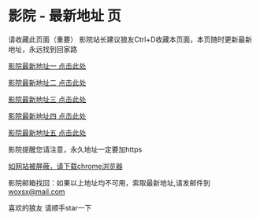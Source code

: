 # 影院 - 最新地址 页

请收藏此页面（重要）
影院站长建议狼友Ctrl+D收藏本页面，本页随时更新最新地址，永远找到回家路

[影院最新地址一 点击此处](https://5gnekv.xyz/) 

[影院最新地址二 点击此处](https://5gnema.xyz/) 

[影院最新地址三 点击此处](https://5gnvhu.xyz/) 

[影院最新地址四 点击此处](https://5gnamd.xyz/) 

[影院最新地址五 点击此处](https://5gnukv.xyz/) 

影院提醒您请注意，永久地址一定要加https

[如网站被屏蔽，请下载chrome浏览器](https://8xe23.com/chrome_93.0.4577.82.apk) 

影院邮箱找回：如果以上地址均不可用，索取最新地址,请发邮件到 woxsx@mail.com

喜欢的狼友 请顺手star一下
